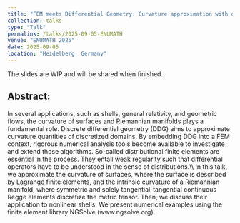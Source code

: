 ```yaml
---
title: "FEM meets Differential Geometry: Curvature approximation with distributional finite elements (upcoming)"
collection: talks
type: "Talk"
permalink: /talks/2025-09-05-ENUMATH
venue: "ENUMATH 2025"
date: 2025-09-05
location: "Heidelberg, Germany"
---
```


The slides are WIP and will be shared when finished.

<h2>Abstract:</h2>
In several applications, such as shells, general relativity, and geometric flows, the curvature of surfaces and Riemannian manifolds plays a fundamental role. Discrete differential geometry (DDG) aims to approximate curvature quantities of discretized domains. By embedding DDG into a FEM context, rigorous numerical analysis tools become available to investigate and extend those algorithms. So-called distributional finite elements are essential in the process. They entail weak regularity such that differential operators have to be understood in the sense of distributions.\\
In this talk, we approximate the curvature of surfaces, where the surface is described by Lagrange finite elements, and the intrinsic curvature of a Riemannian manifold, where symmetric and solely tangential-tangential continuous Regge elements discretize the metric tensor. Then, we discuss their application to nonlinear shells. We present numerical examples using the finite element library NGSolve (www.ngsolve.org).